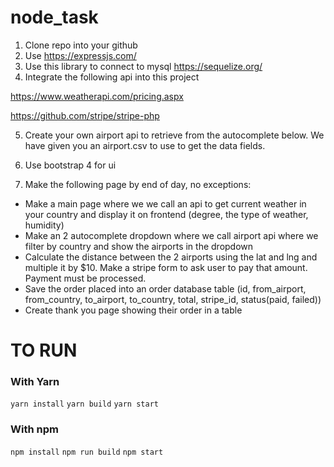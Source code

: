 # node_task
1. Clone repo into your github
2. Use https://expressjs.com/
3. Use this library to connect to mysql https://sequelize.org/
4. Integrate the following api into this project 

https://www.weatherapi.com/pricing.aspx 

https://github.com/stripe/stripe-php

5. Create your own airport api to retrieve from the autocomplete below. We have given you an airport.csv to use to get the data fields.

6. Use bootstrap 4 for ui

7. Make the following page by end of day, no exceptions:
- Make a main page where we we call an api to get current weather in your country and display it on frontend (degree, the type of weather, humidity)
- Make an 2 autocomplete dropdown where we call airport api where we filter by country and show the airports in the dropdown 
- Calculate the distance between the 2 airports using the lat and lng and multiple it by $10. Make a stripe form to ask user to pay that amount. Payment must be processed.
- Save the order placed into an order database table (id, from_airport, from_country, to_airport, to_country, total, stripe_id, status(paid, failed))
- Create thank you page showing their order in a table


# TO RUN

### With Yarn
`yarn install`
`yarn build`
`yarn start`

### With npm
`npm install`
`npm run build`
`npm start`